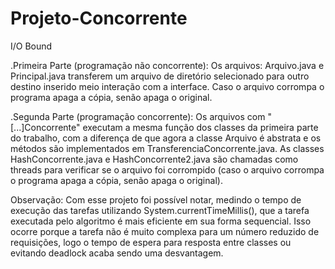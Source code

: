 # Projeto-Concorrente
I/O Bound

.Primeira Parte (programação não concorrente):
  Os arquivos: Arquivo.java e Principal.java transferem um arquivo de diretório selecionado para outro destino inserido meio interação com a interface. Caso o arquivo corrompa o programa apaga a cópia, senão apaga o original.

 .Segunda Parte (programação concorrente): 
  Os arquivos com "[...]Concorrente" executam a mesma função dos classes da primeira parte do trabalho, com a diferença de que agora a classe Arquivo é abstrata e os métodos são implementados em TransferenciaConcorrente.java. As classes HashConcorrente.java e HashConcorrente2.java são chamadas como threads para verificar se o arquivo foi corrompido (caso o arquivo corrompa o programa apaga a cópia, senão apaga o original).


Observação: Com esse projeto foi possível notar, medindo o tempo de execução das tarefas utilizando System.currentTimeMillis(), que a tarefa executada pelo algoritmo é mais eficiente em sua forma sequencial. Isso ocorre porque a tarefa não é muito complexa para um número reduzido de requisições, logo o tempo de espera para resposta entre classes ou evitando deadlock acaba sendo uma desvantagem.
